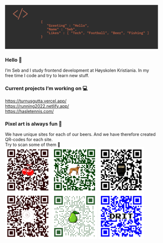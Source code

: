 <img src="https://github.com/SebastianHellum/SebastianHellum/blob/main/img/hello.png"/>

### Hello 🤖
I’m Seb and I study frontend development at Høyskolen Kristiania. In my free time I code and try to learn new stuff. 

### Current projects I’m working on 💻
https://turnusgutta.vercel.app/ \
https://running2022.netlify.app/ \
https://hasletennis.com/ 

### Pixel art is always fun 👾
We have unique sites for each of our beers. And we have therefore created QR-codes for each site.\
Try to scan some of them 📱\
<img src=https://github.com/SebastianHellum/Hasle-ol-og-tennis/blob/master/QR/qr-Mo.png width="150" height="150" />
<img src=https://github.com/SebastianHellum/Hasle-ol-og-tennis/blob/master/QR/qr-jul2021.png width="150" height="150" />
<img src=https://github.com/SebastianHellum/Hasle-ol-og-tennis/blob/master/QR/qr-oltid.png width="150" height="150" />\
<img src=https://github.com/SebastianHellum/Hasle-ol-og-tennis/blob/master/QR/qr-fromRaelingen.png width="150" height="150" />
<img src=https://github.com/SebastianHellum/Hasle-ol-og-tennis/blob/master/QR/qr-pærnod.png width="150" height="150" />
<img src=https://github.com/SebastianHellum/Hasle-ol-og-tennis/blob/master/QR/qr-DRIT.png width="150" height="150" />


<!--
**SebastianHellum/SebastianHellum** is a ✨ _special_ ✨ repository because its `README.md` (this file) appears on your GitHub profile.

Here are some ideas to get you started:

- 🔭 I’m currently working on ...
- 🌱 I’m currently learning ...
- 👯 I’m looking to collaborate on ...
- 🤔 I’m looking for help with ...
- 💬 Ask me about ...
- 📫 How to reach me: ...
- 😄 Pronouns: ...
- ⚡ Fun fact: ...
-->
